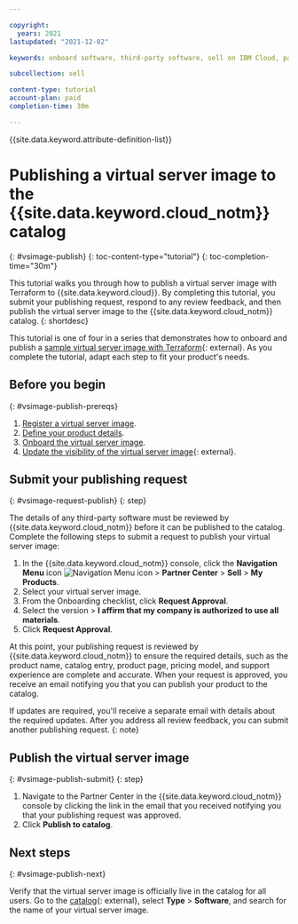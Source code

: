 ```yaml
---

copyright:
  years: 2021
lastupdated: "2021-12-02"

keywords: onboard software, third-party software, sell on IBM Cloud, partner center, virtual server image, virtual machine image, image, vm, vsi, publish, Terraform, tutorial, sample

subcollection: sell

content-type: tutorial
account-plan: paid
completion-time: 30m

---
```


{{site.data.keyword.attribute-definition-list}}


# Publishing a virtual server image to the {{site.data.keyword.cloud_notm}} catalog
{: #vsimage-publish}
{: toc-content-type="tutorial"}
{: toc-completion-time="30m"}

This tutorial walks you through how to publish a virtual server image with Terraform to {{site.data.keyword.cloud}}. By completing this tutorial, you submit your publishing request, respond to any review feedback, and then publish the virtual server image to the {{site.data.keyword.cloud_notm}} catalog.
{: shortdesc}

This tutorial is one of four in a series that demonstrates how to onboard and publish a [sample virtual server image with Terraform](https://github.com/IBM-Cloud/isv-vsi-product-deploy-sample/tree/v1.0){: external}. As you complete the tutorial, adapt each step to fit your product's needs.

## Before you begin
{: #vsimage-publish-prereqs}

1. [Register a virtual server image](/docs/sell?topic=sell-vsimage-register).
1. [Define your product details](/docs/sell?topic=sell-vsimage-define).
1. [Onboard the virtual server image](/docs/sell?topic=sell-vsimage-onboard).
1. [Update the visibility of the virtual server image](https://github.com/IBM-Cloud/isv-vsi-product-deploy-sample#update-the-visibility-of-your-image-patch-api){: external}.

## Submit your publishing request
{: #vsimage-request-publish}
{: step}

The details of any third-party software must be reviewed by {{site.data.keyword.cloud_notm}} before it can be published to the catalog. Complete the following steps to submit a request to publish your virtual server image:

1. In the {{site.data.keyword.cloud_notm}} console, click the **Navigation Menu** icon ![Navigation Menu icon](../icons/icon_hamburger.svg "Menu") > **Partner Center** > **Sell** > **My Products**.
1. Select your virtual server image.
1. From the Onboarding checklist, click **Request Approval**.
1. Select the version > **I affirm that my company is authorized to use all materials**.
1. Click **Request Approval**.

At this point, your publishing request is reviewed by {{site.data.keyword.cloud_notm}} to ensure the required details, such as the product name, catalog entry, product page, pricing model, and support experience are complete and accurate. When your request is approved, you receive an email notifying you that you can publish your product to the catalog.

If updates are required, you'll receive a separate email with details about the required updates. After you address all review feedback, you can submit another publishing request.
{: note}

## Publish the virtual server image
{: #vsimage-publish-submit}
{: step}

1. Navigate to the Partner Center in the {{site.data.keyword.cloud_notm}} console by clicking the link in the email that you received notifying you that your publishing request was approved.
1. Click **Publish to catalog**.

## Next steps
{: #vsimage-publish-next}

Verify that the virtual server image is officially live in the catalog for all users. Go to the [catalog](https://cloud.ibm.com/catalog){: external}, select **Type** > **Software**, and search for the name of your virtual server image.
